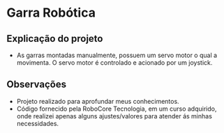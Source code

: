 # Garra Robótica

## Explicação do projeto
- As garras montadas manualmente, possuem um servo motor o qual a movimenta. O servo motor é controlado e acionado por um joystick.

## Observações
- Projeto realizado para aprofundar meus conhecimentos.
- Código fornecido pela RoboCore Tecnologia, em um curso adquirido, onde realizei apenas alguns ajustes/valores para atender ás minhas necessidades.
